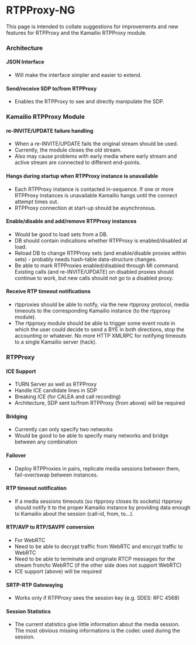 # RTPProxy-NG

This page is intended to collate suggestions for improvements and new
features for RTPProxy and the Kamailio RTPProxy module.

### Architecture

#### JSON Interface

-   Will make the interface simpler and easier to extend.

#### Send/receive SDP to/from RTPProxy

-   Enables the RTPProxy to see and directly manipulate the SDP.

### Kamailio RTPProxy Module

#### re-INVITE/UPDATE failure handling

-   When a re-INVITE/UPDATE fails the original stream should be used.
-   Currently, the module closes the old stream.
-   Also may cause problems with early media where early stream and
    active stream are connected to different end-points.

#### Hangs during startup when RTPProxy instance is unavailable

-   Each RTPProxy instance is contacted in-sequence. If one or more
    RTPProxy instances is unavailable Kamailio hangs until the connect
    attempt times out.
-   RTPProxy connection at start-up should be asynchronous.

#### Enable/disable and add/remove RTPProxy instances

-   Would be good to load sets from a DB.
-   DB should contain indications whether RTPProxy is enabled/disabled
    at load.
-   Reload DB to change RTPProxy sets (and enable/disable proxies within
    sets) - probably needs hash-table data-structure changes.
-   Be able to mark RTPProxies enabled/disabled through MI command.
    Existing calls (and re-INVITE/UPDATE) on disabled proxies should
    continue to work, but new calls should not go to a disabled proxy.

#### Receive RTP timeout notifications

-   rtpproxies should be able to notify, via the new rtpproxy protocol,
    media timeouts to the corresponding Kamailio instance (to the
    rtpproxy module).
-   The rtpproxy module should be able to trigger some event route in
    which the user could decide to send a BYE in both directions, stop
    the accounting or whatever. No more HTTP XMLRPC for notifying
    timeouts to a single Kamailio server (hack).

### RTPProxy

#### ICE Support

-   TURN Server as well as RTPProxy
-   Handle ICE candidate lines in SDP
-   Breaking ICE (for CALEA and call recording)
-   Architecture, SDP sent to/from RTPProxy (from above) will be
    required

#### Bridging

-   Currently can only specify two networks
-   Would be good to be able to specify many networks and bridge between
    any combination

#### Failover

-   Deploy RTPProxies in pairs, replicate media sessions between them,
    fail-over/swap between instances.

#### RTP timeout notification

-   If a media sessions timeouts (so rtpproxy closes its sockets)
    rtpproxy should notify it to the proper Kamailio instance by
    providing data enough to Kamailio about the session (call-id, from,
    to...).

#### RTP/AVP to RTP/SAVPF conversion

-   For WebRTC
-   Need to be able to decrypt traffic from WebRTC and encrypt traffic
    to WebRTC
-   Need to be able to terminate and originate RTCP messages for the
    stream from/to WebRTC (if the other side does not support WebRTC)
-   ICE support (above) will be required

#### SRTP-RTP Gatewaying

-   Works only if RTPProxy sees the session key (e.g. SDES: RFC 4568)

#### Session Statistics

-   The current statistics give little information about the media
    session. The most obvious missing informations is the codec used
    during the session.
